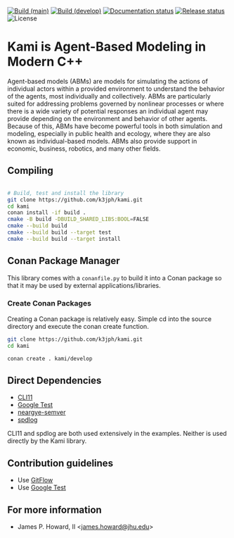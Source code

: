 [![Build (main)](https://github.com/JHUAPL/kami/actions/workflows/build-main.yml/badge.svg)](https://github.com/JHUAPL/kami/actions/workflows/build-main.yml)
[![Build (develop)](https://github.com/JHUAPL/kami/actions/workflows/build-develop.yml/badge.svg)](https://github.com/JHUAPL/kami/actions/workflows/build-develop.yml)
[![Documentation status](https://readthedocs.org/projects/kami/badge/?version=main)](https://kami.readthedocs.io/en/main/)
[![Release status](https://img.shields.io/github/release/JHUAPL/kami.svg)](https://github.com/JHUAPL/kami/releases)
![License](https://img.shields.io/github/license/JHUAPL/kami)

# Kami is Agent-Based Modeling in Modern C++

Agent-based models (ABMs) are models for simulating the actions of
individual actors within a provided environment to understand the
behavior of the agents, most individually and collectively. ABMs
are particularly suited for addressing problems governed by nonlinear
processes or where there is a wide variety of potential responses
an individual agent may provide depending on the environment and
behavior of other agents. Because of this, ABMs have become powerful
tools in both simulation and modeling, especially in public health
and ecology, where they are also known as individual-based models.
ABMs also provide support in economic, business, robotics, and many
other fields.

## Compiling

```Bash

# Build, test and install the library
git clone https://github.com/k3jph/kami.git
cd kami
conan install -if build .
cmake -B build -DBUILD_SHARED_LIBS:BOOL=FALSE
cmake --build build
cmake --build build --target test
cmake --build build --target install
```

## Conan Package Manager

This library comes with a `conanfile.py` to build it into a Conan package so that
it may be used by external applications/libraries.

### Create Conan Packages

Creating a Conan package is relatively easy. Simple cd into the source directory
and execute the conan create function.

```bash
git clone https://github.com/k3jph/kami.git
cd kami

conan create . kami/develop
```

## Direct Dependencies

* [CLI11](https://github.com/CLIUtils/CLI11)
* [Google Test](https://github.com/google/googletest)
* [neargye-semver](https://github.com/Neargye/semver)
* [spdlog](https://github.com/gabime/spdlog)

CLI11 and spdlog are both used extensively in the examples.
Neither is used directly by the Kami library.

## Contribution guidelines

* Use [GitFlow](http://nvie.com/posts/a-successful-git-branching-model/)
* Use [Google Test](https://github.com/google/googletest)
 
## For more information

* James P. Howard, II <<james.howard@jhu.edu>>
